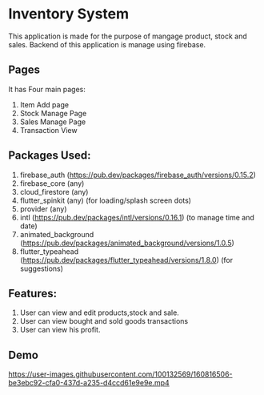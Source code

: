 # Inventory System
This application is made for the purpose of mangage product, stock and sales. Backend of this application is manage using firebase.

## Pages

It has Four main pages:
   1. Item Add page
   2. Stock Manage Page 
   3. Sales Manage Page
   4. Transaction View
   
## Packages Used:
  
  1. firebase_auth (https://pub.dev/packages/firebase_auth/versions/0.15.2)
  2. firebase_core (any)
  3. cloud_firestore (any)
  4. flutter_spinkit (any) (for loading/splash screen dots) 
  5. provider (any)
  6. intl (https://pub.dev/packages/intl/versions/0.16.1) (to manage time and date)
  7. animated_background (https://pub.dev/packages/animated_background/versions/1.0.5)
  8. flutter_typeahead (https://pub.dev/packages/flutter_typeahead/versions/1.8.0) (for suggestions)

## Features:

  1. User can view and edit products,stock and sale.
  2. User can view bought and sold goods transactions
  3. User can view his profit.

## Demo

https://user-images.githubusercontent.com/100132569/160816506-be3ebc92-cfa0-437d-a235-d4ccd61e9e9e.mp4

